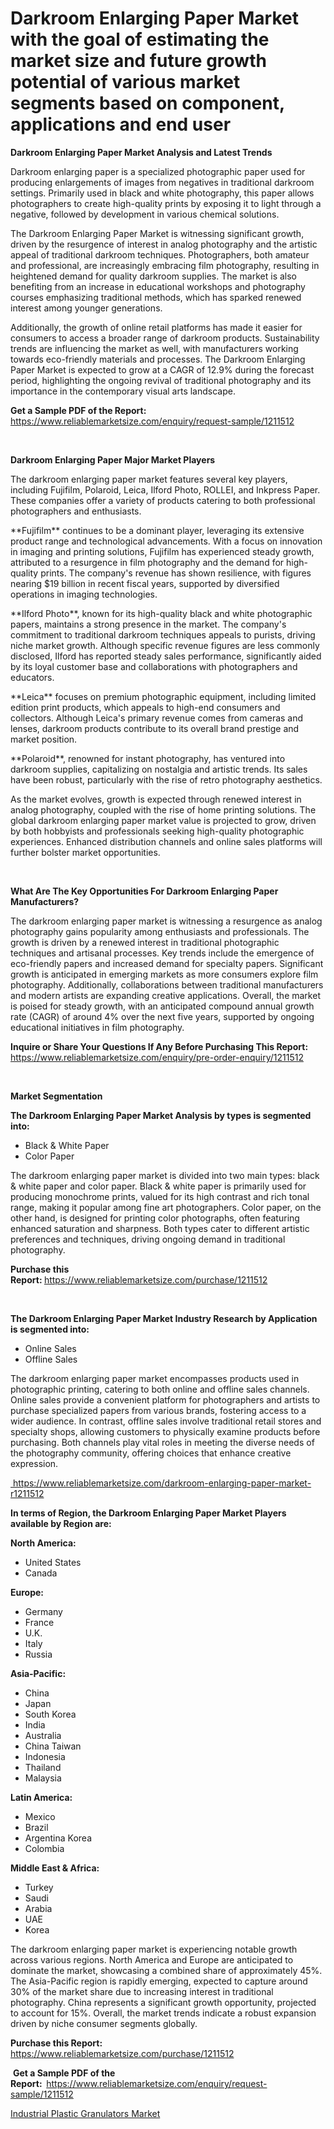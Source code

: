 <p><h1>Darkroom Enlarging Paper Market with the goal of estimating the market size and future growth potential of various market segments based on component, applications and end user</h1></p><p><strong>Darkroom Enlarging Paper Market Analysis and Latest Trends</strong></p>
<p><p>Darkroom enlarging paper is a specialized photographic paper used for producing enlargements of images from negatives in traditional darkroom settings. Primarily used in black and white photography, this paper allows photographers to create high-quality prints by exposing it to light through a negative, followed by development in various chemical solutions. </p><p>The Darkroom Enlarging Paper Market is witnessing significant growth, driven by the resurgence of interest in analog photography and the artistic appeal of traditional darkroom techniques. Photographers, both amateur and professional, are increasingly embracing film photography, resulting in heightened demand for quality darkroom supplies. The market is also benefiting from an increase in educational workshops and photography courses emphasizing traditional methods, which has sparked renewed interest among younger generations.</p><p>Additionally, the growth of online retail platforms has made it easier for consumers to access a broader range of darkroom products. Sustainability trends are influencing the market as well, with manufacturers working towards eco-friendly materials and processes. The Darkroom Enlarging Paper Market is expected to grow at a CAGR of 12.9% during the forecast period, highlighting the ongoing revival of traditional photography and its importance in the contemporary visual arts landscape.</p></p>
<p><strong>Get a Sample PDF of the Report:&nbsp;</strong> <a href="https://www.reliablemarketsize.com/enquiry/request-sample/1211512?utm_campaign=3454&utm_medium=2&utm_source=Github&utm_content=ia&utm_term=24032025&utm_id=darkroom-enlarging-paper">https://www.reliablemarketsize.com/enquiry/request-sample/1211512</a></p>
<p>&nbsp;</p>
<p><strong>Darkroom Enlarging Paper Major Market Players</strong></p>
<p><p>The darkroom enlarging paper market features several key players, including Fujifilm, Polaroid, Leica, Ilford Photo, ROLLEI, and Inkpress Paper. These companies offer a variety of products catering to both professional photographers and enthusiasts.</p><p>**Fujifilm** continues to be a dominant player, leveraging its extensive product range and technological advancements. With a focus on innovation in imaging and printing solutions, Fujifilm has experienced steady growth, attributed to a resurgence in film photography and the demand for high-quality prints. The company's revenue has shown resilience, with figures nearing $19 billion in recent fiscal years, supported by diversified operations in imaging technologies.</p><p>**Ilford Photo**, known for its high-quality black and white photographic papers, maintains a strong presence in the market. The company's commitment to traditional darkroom techniques appeals to purists, driving niche market growth. Although specific revenue figures are less commonly disclosed, Ilford has reported steady sales performance, significantly aided by its loyal customer base and collaborations with photographers and educators.</p><p>**Leica** focuses on premium photographic equipment, including limited edition print products, which appeals to high-end consumers and collectors. Although Leica's primary revenue comes from cameras and lenses, darkroom products contribute to its overall brand prestige and market position.</p><p>**Polaroid**, renowned for instant photography, has ventured into darkroom supplies, capitalizing on nostalgia and artistic trends. Its sales have been robust, particularly with the rise of retro photography aesthetics.</p><p>As the market evolves, growth is expected through renewed interest in analog photography, coupled with the rise of home printing solutions. The global darkroom enlarging paper market value is projected to grow, driven by both hobbyists and professionals seeking high-quality photographic experiences. Enhanced distribution channels and online sales platforms will further bolster market opportunities.</p></p>
<p>&nbsp;</p>
<p><strong>What Are The Key Opportunities For Darkroom Enlarging Paper Manufacturers?</strong></p>
<p><p>The darkroom enlarging paper market is witnessing a resurgence as analog photography gains popularity among enthusiasts and professionals. The growth is driven by a renewed interest in traditional photographic techniques and artisanal processes. Key trends include the emergence of eco-friendly papers and increased demand for specialty papers. Significant growth is anticipated in emerging markets as more consumers explore film photography. Additionally, collaborations between traditional manufacturers and modern artists are expanding creative applications. Overall, the market is poised for steady growth, with an anticipated compound annual growth rate (CAGR) of around 4% over the next five years, supported by ongoing educational initiatives in film photography.</p></p>
<p><strong>Inquire or Share Your Questions If Any Before Purchasing This Report:</strong> <a href="https://www.reliablemarketsize.com/enquiry/pre-order-enquiry/1211512?utm_campaign=3454&utm_medium=2&utm_source=Github&utm_content=ia&utm_term=24032025&utm_id=darkroom-enlarging-paper">https://www.reliablemarketsize.com/enquiry/pre-order-enquiry/1211512</a></p>
<p>&nbsp;</p>
<p><strong>Market Segmentation</strong></p>
<p><strong>The Darkroom Enlarging Paper Market Analysis by types is segmented into:</strong></p>
<p><ul><li>Black & White Paper</li><li>Color Paper</li></ul></p>
<p><p>The darkroom enlarging paper market is divided into two main types: black & white paper and color paper. Black & white paper is primarily used for producing monochrome prints, valued for its high contrast and rich tonal range, making it popular among fine art photographers. Color paper, on the other hand, is designed for printing color photographs, often featuring enhanced saturation and sharpness. Both types cater to different artistic preferences and techniques, driving ongoing demand in traditional photography.</p></p>
<p><strong>Purchase this Report:&nbsp;</strong><a href="https://www.reliablemarketsize.com/purchase/1211512?utm_campaign=3454&utm_medium=2&utm_source=Github&utm_content=ia&utm_term=24032025&utm_id=darkroom-enlarging-paper">https://www.reliablemarketsize.com/purchase/1211512</a></p>
<p>&nbsp;</p>
<p><strong>The Darkroom Enlarging Paper Market Industry Research by Application is segmented into:</strong></p>
<p><ul><li>Online Sales</li><li>Offline Sales</li></ul></p>
<p><p>The darkroom enlarging paper market encompasses products used in photographic printing, catering to both online and offline sales channels. Online sales provide a convenient platform for photographers and artists to purchase specialized papers from various brands, fostering access to a wider audience. In contrast, offline sales involve traditional retail stores and specialty shops, allowing customers to physically examine products before purchasing. Both channels play vital roles in meeting the diverse needs of the photography community, offering choices that enhance creative expression.</p></p>
<p><a href="https://www.reliablemarketsize.com/darkroom-enlarging-paper-market-r1211512?utm_campaign=3454&utm_medium=2&utm_source=Github&utm_content=ia&utm_term=24032025&utm_id=darkroom-enlarging-paper">&nbsp;https://www.reliablemarketsize.com/darkroom-enlarging-paper-market-r1211512</a></p>
<p><strong>In terms of Region, the Darkroom Enlarging Paper Market Players available by Region are:</strong></p>
<p>
    <p> <strong> North America: </strong>
        <ul>
            <li>United States</li>
            <li>Canada</li>
        </ul>
        </p> 
    <p> <strong> Europe: </strong>
        <ul>
            <li>Germany</li>
            <li>France</li>
            <li>U.K.</li>
            <li>Italy</li>
            <li>Russia</li>
        </ul>
        </p> 
    <p> <strong> Asia-Pacific: </strong>
        <ul>
            <li>China</li>
            <li>Japan</li>
            <li>South Korea</li>
            <li>India</li>
            <li>Australia</li>
            <li>China Taiwan</li>
            <li>Indonesia</li>
            <li>Thailand</li>
            <li>Malaysia</li>
        </ul>
        </p> 
    <p> <strong> Latin America: </strong>
        <ul>
            <li>Mexico</li>
            <li>Brazil</li>
            <li>Argentina Korea</li>
            <li>Colombia</li>
        </ul>
        </p> 
    <p> <strong> Middle East & Africa: </strong>
        <ul>
            <li>Turkey</li>
            <li>Saudi</li>
            <li>Arabia</li>
            <li>UAE</li>
            <li>Korea</li>
        </ul>
    </p>
    </p>
<p><p>The darkroom enlarging paper market is experiencing notable growth across various regions. North America and Europe are anticipated to dominate the market, showcasing a combined share of approximately 45%. The Asia-Pacific region is rapidly emerging, expected to capture around 30% of the market share due to increasing interest in traditional photography. China represents a significant growth opportunity, projected to account for 15%. Overall, the market trends indicate a robust expansion driven by niche consumer segments globally.</p></p>
<p><strong>Purchase this Report: </strong><a href="https://www.reliablemarketsize.com/purchase/1211512?utm_campaign=3454&utm_medium=2&utm_source=Github&utm_content=ia&utm_term=24032025&utm_id=darkroom-enlarging-paper">https://www.reliablemarketsize.com/purchase/1211512</a></p>
<p>&nbsp;<strong>Get a Sample PDF of the Report:&nbsp;&nbsp;</strong><a href="https://www.reliablemarketsize.com/enquiry/request-sample/1211512?utm_campaign=3454&utm_medium=2&utm_source=Github&utm_content=ia&utm_term=24032025&utm_id=darkroom-enlarging-paper">https://www.reliablemarketsize.com/enquiry/request-sample/1211512</a></p>
<p><strong></strong></p>
<p><p><a href="https://github.com/baetahassaz6/Market-Research-Report-List-1/blob/main/industrial-plastic-granulators-market.md?utm_campaign=3454&utm_medium=2&utm_source=Github&utm_content=ia&utm_term=24032025&utm_id=darkroom-enlarging-paper">Industrial Plastic Granulators Market</a></p></p>